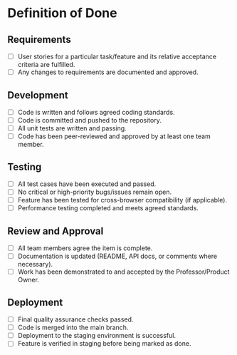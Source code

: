 # Definition of Done

## Requirements
- [ ] User stories for a particular task/feature and its relative acceptance criteria are fulfilled.
- [ ] Any changes to requirements are documented and approved.

## Development
- [ ] Code is written and follows agreed coding standards.
- [ ] Code is committed and pushed to the repository.
- [ ] All unit tests are written and passing.
- [ ] Code has been peer-reviewed and approved by at least one team member.

## Testing
- [ ] All test cases have been executed and passed.
- [ ] No critical or high-priority bugs/issues remain open.
- [ ] Feature has been tested for cross-browser compatibility (if applicable).
- [ ] Performance testing completed and meets agreed standards.

## Review and Approval
- [ ] All team members agree the item is complete.
- [ ] Documentation is updated (README, API docs, or comments where necessary).
- [ ] Work has been demonstrated to and accepted by the Professor/Product Owner.

## Deployment
- [ ] Final quality assurance checks passed.
- [ ] Code is merged into the main branch.
- [ ] Deployment to the staging environment is successful.
- [ ] Feature is verified in staging before being marked as done.